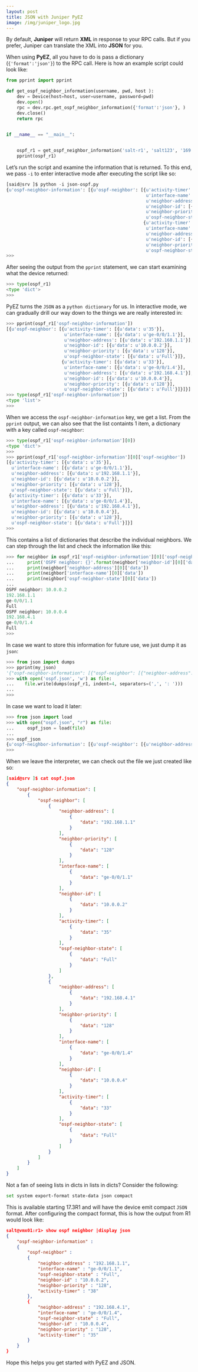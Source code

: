 ```yaml
---
layout: post
title: JSON with Juniper PyEZ
image: /img/juniper_logo.jpg
---
```



By default, <b>Juniper</b> will return <b>XML</b> in response to your RPC calls. But if you prefer, Juniper can translate the XML into <b>JSON</b> for you. 

When using <b>PyEZ</b>, all you have to do is pass a dictionary (`{'format':'json'}`) to the RPC call. Here is how an example script could look like:

```python
from pprint import pprint

def get_ospf_neighbor_information(username, pwd, host ):
    dev = Device(host=host, user=username, password=pwd)
    dev.open()
    rpc = dev.rpc.get_ospf_neighbor_information({'format':'json'}, )
    dev.close()
    return rpc


if __name__ == "__main__": 
    

    ospf_r1 = get_ospf_neighbor_information('salt-r1', 'salt123', '169.50.169.171' )
    pprint(ospf_r1)
```


Let’s run the script and examine the information that is returned. To this end, we pass `-i` to enter interactive mode after executing the script like so:

```python
[said@srv ]$ python -i json-ospf.py
{u'ospf-neighbor-information': [{u'ospf-neighbor': [{u'activity-timer': [{u'data': u'35'}],
                                                     u'interface-name': [{u'data': u'ge-0/0/1.1'}],
                                                     u'neighbor-address': [{u'data': u'192.168.1.1'}],
                                                     u'neighbor-id': [{u'data': u'10.0.0.2'}],
                                                     u'neighbor-priority': [{u'data': u'128'}],
                                                     u'ospf-neighbor-state': [{u'data': u'Full'}]},
                                                    {u'activity-timer': [{u'data': u'35'}],
                                                     u'interface-name': [{u'data': u'ge-0/0/1.4'}],
                                                     u'neighbor-address': [{u'data': u'192.168.4.1'}],
                                                     u'neighbor-id': [{u'data': u'10.0.0.4'}],
                                                     u'neighbor-priority': [{u'data': u'128'}],
                                                     u'ospf-neighbor-state': [{u'data': u'Full'}]}]}]}
>>>
```

After seeing the output from the `pprint` statement, we can start examining what the device returned:

```python
>>> type(ospf_r1)
<type 'dict'>
>>> 
```


PyEZ turns the `JSON` as a `python dictionary` for us. In interactive mode, we can gradually drill our way down to the things we are really interested in:

```python
>>> pprint(ospf_r1['ospf-neighbor-information'])
[{u'ospf-neighbor': [{u'activity-timer': [{u'data': u'35'}],
                      u'interface-name': [{u'data': u'ge-0/0/1.1'}],
                      u'neighbor-address': [{u'data': u'192.168.1.1'}],
                      u'neighbor-id': [{u'data': u'10.0.0.2'}],
                      u'neighbor-priority': [{u'data': u'128'}],
                      u'ospf-neighbor-state': [{u'data': u'Full'}]},
                     {u'activity-timer': [{u'data': u'33'}],
                      u'interface-name': [{u'data': u'ge-0/0/1.4'}],
                      u'neighbor-address': [{u'data': u'192.168.4.1'}],
                      u'neighbor-id': [{u'data': u'10.0.0.4'}],
                      u'neighbor-priority': [{u'data': u'128'}],
                      u'ospf-neighbor-state': [{u'data': u'Full'}]}]}]
>>> type(ospf_r1['ospf-neighbor-information'])      
<type 'list'>
>>> 
```

When we access the `ospf-neighbor-information` key, we get a list. From the `pprint` output, we can also see that the list containts 1 item, a dictionary with a key called `ospf-neighbor`:

```python
>>> type(ospf_r1['ospf-neighbor-information'][0])                 
<type 'dict'>
>>> 
>>> pprint(ospf_r1['ospf-neighbor-information'][0]['ospf-neighbor'])  
[{u'activity-timer': [{u'data': u'35'}],
  u'interface-name': [{u'data': u'ge-0/0/1.1'}],
  u'neighbor-address': [{u'data': u'192.168.1.1'}],
  u'neighbor-id': [{u'data': u'10.0.0.2'}],
  u'neighbor-priority': [{u'data': u'128'}],
  u'ospf-neighbor-state': [{u'data': u'Full'}]},
 {u'activity-timer': [{u'data': u'33'}],
  u'interface-name': [{u'data': u'ge-0/0/1.4'}],
  u'neighbor-address': [{u'data': u'192.168.4.1'}],
  u'neighbor-id': [{u'data': u'10.0.0.4'}],
  u'neighbor-priority': [{u'data': u'128'}],
  u'ospf-neighbor-state': [{u'data': u'Full'}]}]
>>> 
```

This contains a list of dictionaries that describe the individual neighbors. We can step through the list and check the information like this:

```python
>>> for neighbor in ospf_r1['ospf-neighbor-information'][0]['ospf-neighbor']:
...     print('OSPF neighbor: {}'.format(neighbor['neighbor-id'][0]['data']))
...     print(neighbor['neighbor-address'][0]['data'])                                   
...     print(neighbor['interface-name'][0]['data'])                                     
...     print(neighbor['ospf-neighbor-state'][0]['data'])  
... 
OSPF neighbor: 10.0.0.2
192.168.1.1
ge-0/0/1.1
Full
OSPF neighbor: 10.0.0.4
192.168.4.1
ge-0/0/1.4
Full
>>> 
```

In case we want to store this information for future use, we just dump it as `json`:


```python
>>> from json import dumps
>>> pprint(my_json) 
'{"ospf-neighbor-information": [{"ospf-neighbor": [{"neighbor-address": [{"data": "192.168.1.1"}], "neighbor-priority": [{"data": "128"}], "interface-name": [{"data": "ge-0/0/1.1"}], "neighbor-id": [{"data": "10.0.0.2"}], "activity-timer": [{"data": "35"}], "ospf-neighbor-state": [{"data": "Full"}]}, {"neighbor-address": [{"data": "192.168.4.1"}], "neighbor-priority": [{"data": "128"}], "interface-name": [{"data": "ge-0/0/1.4"}], "neighbor-id": [{"data": "10.0.0.4"}], "activity-timer": [{"data": "33"}], "ospf-neighbor-state": [{"data": "Full"}]}]}]}'
>>> with open('ospf.json', 'w') as file:
...    file.write(dumps(ospf_r1, indent=4, separators=(',', ': ')))
... 
>>> 
```

In case we want to load it later:

```python
>>> from json import load
>>> with open("ospf.json", "r") as file:
...     ospf_json = load(file)
... 
>>> ospf_json
{u'ospf-neighbor-information': [{u'ospf-neighbor': [{u'neighbor-address': [{u'data': u'192.168.1.1'}], u'neighbor-priority': [{u'data': u'128'}], u'interface-name': [{u'data': u'ge-0/0/1.1'}], u'neighbor-id': [{u'data': u'10.0.0.2'}], u'activity-timer': [{u'data': u'39'}], u'ospf-neighbor-state': [{u'data': u'Full'}]}, {u'neighbor-address': [{u'data': u'192.168.4.1'}], u'neighbor-priority': [{u'data': u'128'}], u'interface-name': [{u'data': u'ge-0/0/1.4'}], u'neighbor-id': [{u'data': u'10.0.0.4'}], u'activity-timer': [{u'data': u'38'}], u'ospf-neighbor-state': [{u'data': u'Full'}]}]}]}
>>> 
```


When we leave the interpreter, we can check out the file we just created like so:

```json
[said@srv ]$ cat ospf.json 
{
    "ospf-neighbor-information": [
        {
            "ospf-neighbor": [
                {
                    "neighbor-address": [
                        {
                            "data": "192.168.1.1"
                        }
                    ],
                    "neighbor-priority": [
                        {
                            "data": "128"
                        }
                    ],
                    "interface-name": [
                        {
                            "data": "ge-0/0/1.1"
                        }
                    ],
                    "neighbor-id": [
                        {
                            "data": "10.0.0.2"
                        }
                    ],
                    "activity-timer": [
                        {
                            "data": "35"
                        }
                    ],
                    "ospf-neighbor-state": [
                        {
                            "data": "Full"
                        }
                    ]
                },
                {
                    "neighbor-address": [
                        {
                            "data": "192.168.4.1"
                        }
                    ],
                    "neighbor-priority": [
                        {
                            "data": "128"
                        }
                    ],
                    "interface-name": [
                        {
                            "data": "ge-0/0/1.4"
                        }
                    ],
                    "neighbor-id": [
                        {
                            "data": "10.0.0.4"
                        }
                    ],
                    "activity-timer": [
                        {
                            "data": "33"
                        }
                    ],
                    "ospf-neighbor-state": [
                        {
                            "data": "Full"
                        }
                    ]
                }
            ]
        }
    ]
}
```


Not a fan of seeing lists in dicts in lists in dicts? Consider the following:

```bash
set system export-format state-data json compact
```


This is available starting 17.3R1 and will have the device emit compact `JSON` format.  After configuring the compact format, this is how the output from R1 would look like:

```json
salt@vmx01:r1> show ospf neighbor |display json    
{
    "ospf-neighbor-information" :
    {
        "ospf-neighbor" :
        {
            "neighbor-address" : "192.168.1.1", 
            "interface-name" : "ge-0/0/1.1", 
            "ospf-neighbor-state" : "Full", 
            "neighbor-id" : "10.0.0.2", 
            "neighbor-priority" : "128", 
            "activity-timer" : "38"
        }, 
        {
            "neighbor-address" : "192.168.4.1", 
            "interface-name" : "ge-0/0/1.4", 
            "ospf-neighbor-state" : "Full", 
            "neighbor-id" : "10.0.0.4", 
            "neighbor-priority" : "128", 
            "activity-timer" : "35"
        }
    }
}
```


Hope this helps you get started with PyEZ and JSON.